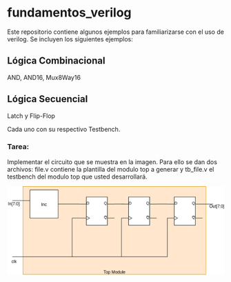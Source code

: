 # fundamentos_verilog

Este repositorio contiene algunos ejemplos para familiarizarse con el uso de verilog.
Se incluyen los siguientes ejemplos:
## Lógica Combinacional
AND, AND16, Mux8Way16
## Lógica Secuencial
Latch y Flip-Flop

Cada uno con su respectivo Testbench.


### Tarea:
Implementar el circuito que se muestra en la imagen. Para ello se dan dos archivos: file.v contiene la plantilla del modulo top a generar y tb_file.v el testbench del modulo top que usted desarrollará.



![Image](Inc_with_FF.png)
